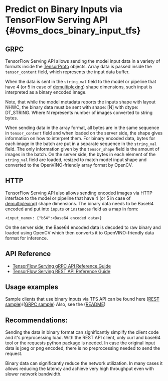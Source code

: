 # Predict on Binary Inputs via TensorFlow Serving API {#ovms_docs_binary_input_tfs}

## GRPC

TensorFlow Serving API allows sending the model input data in a variety of formats inside the [TensorProto](https://github.com/tensorflow/tensorflow/blob/master/tensorflow/core/framework/tensor.proto) objects.
Array data is passed inside the `tensor_content` field, which represents the input data buffer.

When the data is sent in the `string_val` field to the model or pipeline that have 4 (or 5 in case of [demultiplexing](demultiplexing.md)) shape dimensions, such input is interpreted as a binary encoded image. 

Note, that while the model metadata reports the inputs shape with layout NHWC, the binary data must be sent with 
shape: [N] with dtype: DT_STRING. Where N represents number of images converted to string bytes.

When sending data in the array format, all bytes are in the same sequence in `tensor_content` field and when loaded on the server side, the shape gives information on how to interpret them. For binary encoded data, bytes for each image in the batch are put in a separate sequence in the `string_val` field. The only information given by the `tensor_shape` field is the amount of images in the batch. On the server side, the bytes in each element of the `string_val` field are loaded, resized to match model input shape and converted to the OpenVINO-friendly array format by OpenCV.

## HTTP

TensorFlow Serving API also allows sending encoded images via HTTP interface to the model or pipeline that have 4 (or 5 in case of [demultiplexing](demultiplexing.md)) shape dimensions. The binary data needs to be Base64 encoded and put into `inputs` or `instances` field as a map in form:

```
<input_name>: {"b64":<Base64 encoded data>}
```

On the server side, the Base64 encoded data is decoded to raw binary and loaded using OpenCV which then converts it to OpenVINO-friendly data format for inference.
   
## API Reference
- [TensorFlow Serving gRPC API Reference Guide](./model_server_grpc_api_tfs.md)
- [TensorFlow Serving REST API Reference Guide](./model_server_rest_api_tfs.md)

## Usage examples

Sample clients that use binary inputs via TFS API can be found here ([REST sample](https://github.com/openvinotoolkit/model_server/blob/main/client/python/ovmsclient/samples/http_predict_binary_resnet.py))/([GRPC sample](https://github.com/openvinotoolkit/model_server/blob/main/client/python/ovmsclient/samples/grpc_predict_binary_resnet.py))
Also, see the ([README](https://github.com/openvinotoolkit/model_server/blob/main/client/python/ovmsclient/samples/README.md))


## Recommendations:

Sending the data in binary format can significantly simplify the client code and it's preprocessing load. With the REST API
client, only curl and base64 tool or the requests python package is needed. In case the original input data is jpeg or png 
encoded, there is no preprocessing needed to send the request.

Binary data can significantly reduce the network utilization. In many cases it allows reducing the latency and achieve
very high throughput even with slower network bandwidth.
